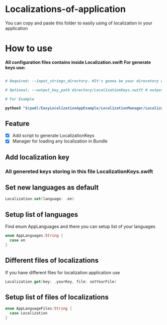 # Localizations-of-application
You can copy and paste this folder to easily using of localization in your application
# How to use
<b>All configuration files contains inside Localization.swift</b>
<b>For generate keys use:
```python

# Required: --input_strings_directory. #It's gonna be your direcetory of .lproj files or localization directorys, anyway script looking for .lproj files in directorys

# Optional: --output_key_path directory/LocalizationKeys.swift # output keys to your file.

# For Example

python3 "$(pwd)/EasyLocalizationAppExample/LocalizationManager/LocalizationsKeyGeneration.py" --input_strings_directory "$(pwd)/EasyLocalizationAppExample/Localizations/" --output_key_path "$(pwd)/EasyLocalizationAppExample/LocalizationManager/LocalizationKeys.swift"
```
</b>

## Feature
- [x] Add script to generate LocalizationKeys
- [x] Manager for loading any localization in Bundle

## Add localization key
### All genereted keys storing in this file <b>LocalizationKeys.swift</b>

## Set new languages as default
```swift
Localization.set(language: .en)
```
## Setup list of languages
Find enum AppLanguages and there you can setup list of your languages

```swift
enum AppLanguages:String {
  case en
}
```

## Different files of localizations
If you have different files for localization application use 
```swift
Localization.get(key: .yourKey, file: setYourFile)
```

## Setup list of files of localizations
```swift
enum AppLanguageFiles:String {
  case Localization
}
```
